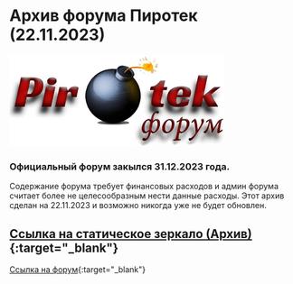 # Архив форума Пиротек (22.11.2023)


<a href="https://piroforum-pirotek-archive.github.io/PIROFORUM-ARCHIVE/">
  <img src="png/logo.png" alt="PiroTek_Logo" width="380px">
</a>

### Официальный форум закылся 31.12.2023 года.
Cодержание форума требует финансовых расходов и админ форума считает более не целесообразным нести данные расходы. Этот архив сделан на 22.11.2023 и возможно никогда уже не будет обновлен.  

[Ссылка на статическое зеркало (Архив)](https://piroforum-pirotek-archive.github.io/PIROFORUM-ARCHIVE/){:target="_blank"} 
---
[Ссылка на форум](https://piroforum.info/){:target="_blank"}  

